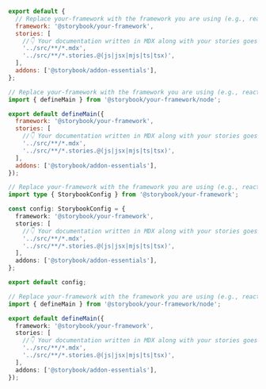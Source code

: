 ```js filename=".storybook/main.js" renderer="common" language="js" tabTitle="CSF 3"
export default {
  // Replace your-framework with the framework you are using (e.g., react-vite, vue3-vite)
  framework: '@storybook/your-framework',
  stories: [
    //👇 Your documentation written in MDX along with your stories goes here
    '../src/**/*.mdx',
    '../src/**/*.stories.@(js|jsx|mjs|ts|tsx)',
  ],
  addons: ['@storybook/addon-essentials'],
};
```

```js filename=".storybook/main.js" renderer="react" language="js" tabTitle="CSF Next 🧪"
// Replace your-framework with the framework you are using (e.g., react-vite, nextjs, experimental-nextjs-vite)
import { defineMain } from '@storybook/your-framework/node';

export default defineMain({
  framework: '@storybook/your-framework',
  stories: [
    //👇 Your documentation written in MDX along with your stories goes here
    '../src/**/*.mdx',
    '../src/**/*.stories.@(js|jsx|mjs|ts|tsx)',
  ],
  addons: ['@storybook/addon-essentials'],
});
```

```ts filename=".storybook/main.ts" renderer="common" language="ts" tabTitle="CSF 3"
// Replace your-framework with the framework you are using (e.g., react-vite, vue3-vite)
import type { StorybookConfig } from '@storybook/your-framework';

const config: StorybookConfig = {
  framework: '@storybook/your-framework',
  stories: [
    //👇 Your documentation written in MDX along with your stories goes here
    '../src/**/*.mdx',
    '../src/**/*.stories.@(js|jsx|mjs|ts|tsx)',
  ],
  addons: ['@storybook/addon-essentials'],
};

export default config;
```

```ts filename=".storybook/main.ts" renderer="react" language="ts" tabTitle="CSF Next 🧪"
// Replace your-framework with the framework you are using (e.g., react-vite, nextjs, experimental-nextjs-vite)
import { defineMain } from '@storybook/your-framework/node';

export default defineMain({
  framework: '@storybook/your-framework',
  stories: [
    //👇 Your documentation written in MDX along with your stories goes here
    '../src/**/*.mdx',
    '../src/**/*.stories.@(js|jsx|mjs|ts|tsx)',
  ],
  addons: ['@storybook/addon-essentials'],
});
```
